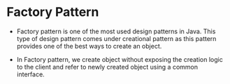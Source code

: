# Factory Pattern

- Factory pattern is one of the most used design patterns in Java. This type of design pattern comes under creational pattern as this pattern provides one of the best ways to create an object.

- In Factory pattern, we create object without exposing the creation logic to the client and refer to newly created object using a common interface.